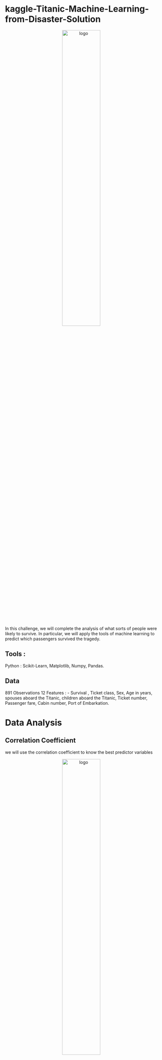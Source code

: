 <h1>
kaggle-Titanic-Machine-Learning-from-Disaster-Solution
</h1>
<p align="center">
  <img src="https://storage.googleapis.com/kainofreelancerpictures/anes/maxresdefault.jpg" width="50%" title="logo">
</p>
In this challenge, we will complete the analysis of what sorts of people were likely to survive. In particular, we will apply the tools of machine learning to predict which passengers survived the tragedy.
<h2> Tools : </h2>
Python : Scikit-Learn, Matplotlib, Numpy, Pandas.
<h2>Data</h2>
891 Observations
12 Features :
- Survival , Ticket class, Sex, Age in years, spouses aboard the Titanic, children aboard the Titanic, Ticket number, Passenger fare, Cabin number, Port of Embarkation.
<h1>Data Analysis</h1>
<h2>Correlation Coefficient</h2>
<p> 
 we will use the correlation coefficient to know the best predictor variables
</p>
<p align="center">
  <img src="https://storage.googleapis.com/kainofreelancerpictures/anes/Capture.PNG" width="50%" title="logo">
</p>
<p>
it's clear that the two variables that have a correlation coefficient closest to one are:
<br>
- Sex: - 0.54
<br>
- Pclass: - 0.32
<br>
we remind that a perfect correlation between two variables is equal to one that is why we see that the correlation coefficient between Survived and itself is equal to one, because the values are the same                                                                     
</p>
<h2>Sex Variable</h2>
<p>
let's take a look at the sex variable now.
this variable is Boolean ie it can have two values:
<br>
<strong>1: For men</strong>
<br>
<strong>0: For woman</strong>
<br>
the variable "Survived" is also Boolean:
<br>
<strong>1: the passenger will survive</strong>
<br>
<strong>0: the passenger will not survive</strong>
<br>
after calculating the correlation coefficient with the variable "Survived" we found a coeffition of - 0.54.
<br>
a negative coeffition means that the values of the two variables evolve in a contrary direction, we call it a negative correlation.
this means that when the variable "Survive" is Zero the variable "Sex" is equal to One and vice versa.
having a coeffition of 0.54 can be explained as follows:
it is possible that yhe person who has survival to the disaster is a woman.
<br>
<strong>in other words, women were more likely to survive than men</strong>
</p>


<h1>Apprentissage</h1>
<h2>Algorithme utilisé</h2>
<p align="center">
  SVM ( Support Vector Machine )
  <br><br>
  <img src="https://zestedesavoir.com/media/galleries/3985/5128cf36-de17-4ebb-9495-90c9d85f006f.png" width="350" title="hover text">
</p>
<h1>Performance</h1> 
<h2>Accuracy</h2>
Accuracy = # prédictions correctes / # prédictions totales
<br>
<strong> Accuracy = 98% </strong>
<h2>Courbes d'apprentissage</h2>

<h2>Comment utiliser le code ?</h2>
1. Clonez le projet et decompressez code.rar
<br>
2. Dans le dossier R vous trouverez les scripts nécessaires pour récuperer les données à partir de la platforme TCGA
<br>
3. Dans le dossier Python vous trouvez un fichier visualisation.py pour visulaiser les données, et un deuxième fichier implementation.py qui contient toutes les étapes de la réalisation du projet.
<h2>Contribution et Remerciement</h2>
<h3>Projet réalisé par :</h3>
- Anes Abdelfatah ABBAD.
